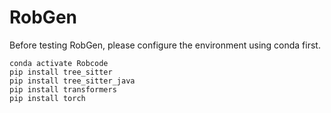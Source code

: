 # RobGen

Before testing RobGen, please configure the environment using conda first.

```conda create -n Robcode python==3.9
conda activate Robcode
pip install tree_sitter
pip install tree_sitter_java
pip install transformers
pip install torch
```
